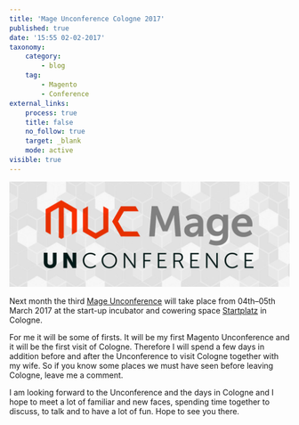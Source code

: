 ```yaml
---
title: 'Mage Unconference Cologne 2017'
published: true
date: '15:55 02-02-2017'
taxonomy:
    category:
        - blog
    tag:
        - Magento
        - Conference
external_links:
    process: true
    title: false
    no_follow: true
    target: _blank
    mode: active
visible: true
---
```


![Mage Unconference 2017 in Cologne](muc.jpg)

Next month the third [Mage Unconference](http://www.mageunconference.org/2017/) will take place from 04th–05th March 2017 at the start-up incubator and cowering space [Startplatz](http://www.startplatz.de/en/) in Cologne.

For me it will be some of firsts. It will be my first Magento Unconference and it will be the first visit of Cologne. 
Therefore I will spend a few days in addition before and after the Unconference to visit Cologne together with my wife. So if you know some places we must have seen before leaving Cologne, leave me a comment.

I am looking forward to the Unconference and the days in Cologne and I hope to meet a lot of familiar and new faces, spending time together to discuss, to talk and to have a lot of fun. Hope to see you there.